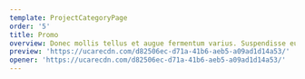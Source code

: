 ```yaml
---
template: ProjectCategoryPage
order: '5'
title: Promo
overview: Donec mollis tellus et augue fermentum varius. Suspendisse eu ante nisi. Fusce laoreet ante risus, ornare fermentum mi placerat ac. Nulla facilisi. Interdum et malesuada fames ac ante ipsum primis in faucibus.
preview: 'https://ucarecdn.com/d82506ec-d71a-41b6-aeb5-a09ad1d14a53/'
opener: 'https://ucarecdn.com/d82506ec-d71a-41b6-aeb5-a09ad1d14a53/'
---
```

